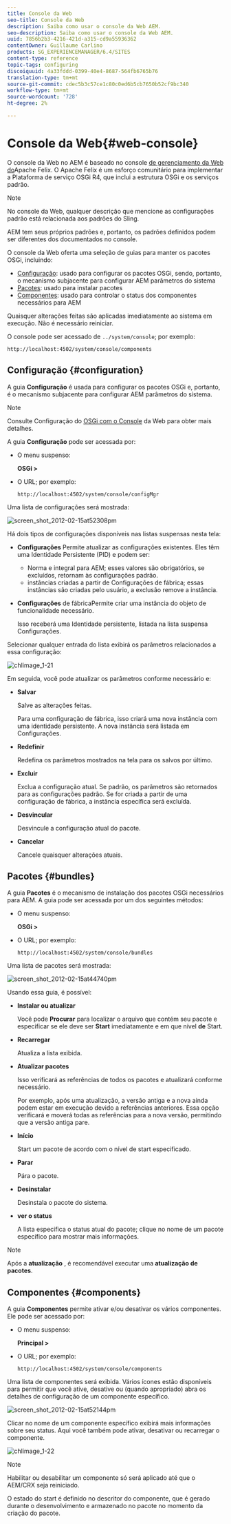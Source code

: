 ```yaml
---
title: Console da Web
seo-title: Console da Web
description: Saiba como usar o console da Web AEM.
seo-description: Saiba como usar o console da Web AEM.
uuid: 7856b2b3-4216-421d-a315-cd9a55936362
contentOwner: Guillaume Carlino
products: SG_EXPERIENCEMANAGER/6.4/SITES
content-type: reference
topic-tags: configuring
discoiquuid: 4a33fddd-0399-40e4-8687-564fb6765b76
translation-type: tm+mt
source-git-commit: cdec5b3c57ce1c80c0ed6b5cb7650b52cf9bc340
workflow-type: tm+mt
source-wordcount: '728'
ht-degree: 2%

---
```



# Console da Web{#web-console}

O console da Web no AEM é baseado no console [de gerenciamento da Web do](https://felix.apache.org/documentation/subprojects/apache-felix-web-console.html)Apache Felix. O Apache Felix é um esforço comunitário para implementar a Plataforma de serviço OSGi R4, que inclui a estrutura OSGi e os serviços padrão.

>[!NOTE]
>
>No console da Web, qualquer descrição que mencione as configurações padrão está relacionada aos padrões do Sling.
>
>AEM tem seus próprios padrões e, portanto, os padrões definidos podem ser diferentes dos documentados no console.

O console da Web oferta uma seleção de guias para manter os pacotes OSGi, incluindo:

* [Configuração](#configuration): usado para configurar os pacotes OSGi, sendo, portanto, o mecanismo subjacente para configurar AEM parâmetros do sistema
* [Pacotes](#bundles): usado para instalar pacotes
* [Componentes](#components): usado para controlar o status dos componentes necessários para AEM

Quaisquer alterações feitas são aplicadas imediatamente ao sistema em execução. Não é necessário reiniciar.

O console pode ser acessado de `../system/console`; por exemplo:

`http://localhost:4502/system/console/components`

## Configuração {#configuration}

A guia **Configuração** é usada para configurar os pacotes OSGi e, portanto, é o mecanismo subjacente para configurar AEM parâmetros do sistema.

>[!NOTE]
>
>Consulte Configuração do [OSGi com o Console](/help/sites-deploying/configuring-osgi.md) da Web para obter mais detalhes.

A guia **Configuração** pode ser acessada por:

* O menu suspenso:

   **OSGi >**

* O URL; por exemplo:

   `http://localhost:4502/system/console/configMgr`

Uma lista de configurações será mostrada:

![screen_shot_2012-02-15at52308pm](assets/screen_shot_2012-02-15at52308pm.png)

Há dois tipos de configurações disponíveis nas listas suspensas nesta tela:

* **Configurações** Permite atualizar as configurações existentes. Eles têm uma Identidade Persistente (PID) e podem ser:

   * Norma e integral para AEM; esses valores são obrigatórios, se excluídos, retornam às configurações padrão.
   * instâncias criadas a partir de Configurações de fábrica; essas instâncias são criadas pelo usuário, a exclusão remove a instância.

* **Configurações** de fábricaPermite criar uma instância do objeto de funcionalidade necessário.

   Isso receberá uma Identidade persistente, listada na lista suspensa Configurações.

Selecionar qualquer entrada do lista exibirá os parâmetros relacionados a essa configuração:

![chlimage_1-21](assets/chlimage_1-21.png)

Em seguida, você pode atualizar os parâmetros conforme necessário e:

* **Salvar**

   Salve as alterações feitas.

   Para uma configuração de fábrica, isso criará uma nova instância com uma identidade persistente. A nova instância será listada em Configurações.

* **Redefinir**

   Redefina os parâmetros mostrados na tela para os salvos por último.

* **Excluir**

   Exclua a configuração atual. Se padrão, os parâmetros são retornados para as configurações padrão. Se for criada a partir de uma configuração de fábrica, a instância específica será excluída.

* **Desvincular**

   Desvincule a configuração atual do pacote.

* **Cancelar**

   Cancele quaisquer alterações atuais.

## Pacotes {#bundles}

A guia **Pacotes** é o mecanismo de instalação dos pacotes OSGi necessários para AEM. A guia pode ser acessada por um dos seguintes métodos:

* O menu suspenso:

   **OSGi >**

* O URL; por exemplo:

   `http://localhost:4502/system/console/bundles`

Uma lista de pacotes será mostrada:

![screen_shot_2012-02-15at44740pm](assets/screen_shot_2012-02-15at44740pm.png)

Usando essa guia, é possível:

* **Instalar ou atualizar**

   Você pode **Procurar** para localizar o arquivo que contém seu pacote e especificar se ele deve ser **Start** imediatamente e em que nível **de** Start.

* **Recarregar**

   Atualiza a lista exibida.

* **Atualizar pacotes**

   Isso verificará as referências de todos os pacotes e atualizará conforme necessário.

   Por exemplo, após uma atualização, a versão antiga e a nova ainda podem estar em execução devido a referências anteriores. Essa opção verificará e moverá todas as referências para a nova versão, permitindo que a versão antiga pare.

* **Início**

   Start um pacote de acordo com o nível de start especificado.

* **Parar**

   Pára o pacote.

* **Desinstalar**

   Desinstala o pacote do sistema.

* **ver o status**

   A lista especifica o status atual do pacote; clique no nome de um pacote específico para mostrar mais informações.

>[!NOTE]
>
>Após a **atualização** , é recomendável executar uma **atualização de pacotes**.

## Componentes {#components}

A guia **Componentes** permite ativar e/ou desativar os vários componentes. Ele pode ser acessado por:

* O menu suspenso:

   **Principal >**

* O URL; por exemplo:

   `http://localhost:4502/system/console/components`

Uma lista de componentes será exibida. Vários ícones estão disponíveis para permitir que você ative, desative ou (quando apropriado) abra os detalhes de configuração de um componente específico.

![screen_shot_2012-02-15at52144pm](assets/screen_shot_2012-02-15at52144pm.png)

Clicar no nome de um componente específico exibirá mais informações sobre seu status. Aqui você também pode ativar, desativar ou recarregar o componente.

![chlimage_1-22](assets/chlimage_1-22.png)

>[!NOTE]
>
>Habilitar ou desabilitar um componente só será aplicado até que o AEM/CRX seja reiniciado.
>
>O estado do start é definido no descritor do componente, que é gerado durante o desenvolvimento e armazenado no pacote no momento da criação do pacote.

